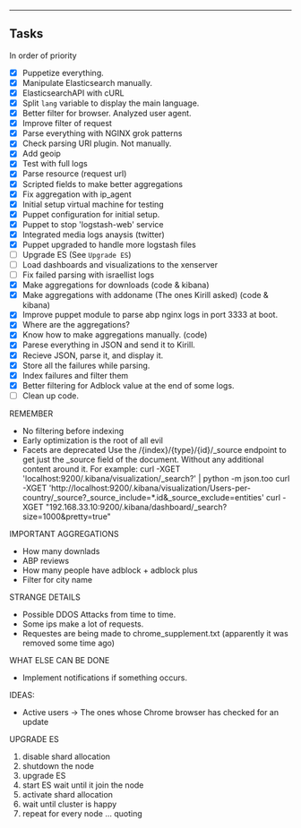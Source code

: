 ---

Tasks
-----

In order of priority

- [X] Puppetize everything.
- [X] Manipulate Elasticsearch manually.
- [X] ElasticsearchAPI with cURL
- [X] Split `lang` variable to display the main language.
- [X] Better filter for browser. Analyzed user agent.
- [X] Improve filter of request
- [X] Parse everything with NGINX grok patterns
- [X] Check parsing URI plugin. Not manually.
- [X] Add geoip
- [X] Test with full logs
- [X] Parse resource (request url)
- [X] Scripted fields to make better aggregations
- [X] Fix aggregation with ip_agent
- [X] Initial setup virtual machine for testing
- [X] Puppet configuration for initial setup.
- [X] Puppet to stop 'logstash-web' service
- [X] Integrated media logs anaysis (twitter)
- [X] Puppet upgraded to handle more logstash files
- [ ] Upgrade ES (See `Upgrade ES`)
- [ ] Load dashboards and visualizations to the xenserver
- [ ] Fix failed parsing with israellist logs
- [X] Make aggregations for downloads (code & kibana)
- [X] Make aggregations with addoname (The ones Kirill asked) (code & kibana)
- [X] Improve puppet module to parse abp nginx logs in port 3333 at boot.
- [X] Where are the aggregations?
- [X] Know how to make aggregations manually. (code)
- [X] Parese everything in JSON and send it to Kirill.
- [X] Recieve JSON, parse it, and display it.
- [X] Store all the failures while parsing.
- [X] Index failures and filter them
- [X] Better filtering for Adblock value at the end of some logs.
- [ ] Clean up code.

REMEMBER

- No filtering before indexing
- Early optimization is the root of all evil
- Facets are deprecated
Use the /{index}/{type}/{id}/_source endpoint to get just the _source field of the document.
Without any additional content around it.
For example:
curl -XGET 'localhost:9200/.kibana/visualization/_search?' | python -m json.too
curl -XGET 'http://localhost:9200/.kibana/visualization/Users-per-country/_source?_source_include=*.id&_source_exclude=entities'
curl -XGET "192.168.33.10:9200/.kibana/dashboard/_search?size=1000&pretty=true"


IMPORTANT AGGREGATIONS
- How many downlads
- ABP reviews
- How many people have adblock + adblock plus
- Filter for city name

STRANGE DETAILS
- Possible DDOS Attacks from time to time.
- Some ips make a lot of requests.
- Requestes are being made to chrome_supplement.txt
  (apparently it was removed some time ago)

WHAT ELSE CAN BE DONE
- Implement notifications if something occurs.

IDEAS:
- Active users -> The ones whose Chrome browser has checked for an update

UPGRADE ES
 1. disable shard allocation
 2. shutdown the node
 3. upgrade ES
 4. start ES wait until it join the node
 5. activate shard allocation
 6. wait until cluster is happy
 7. repeat for every node
 ... quoting <nokiomanz>
